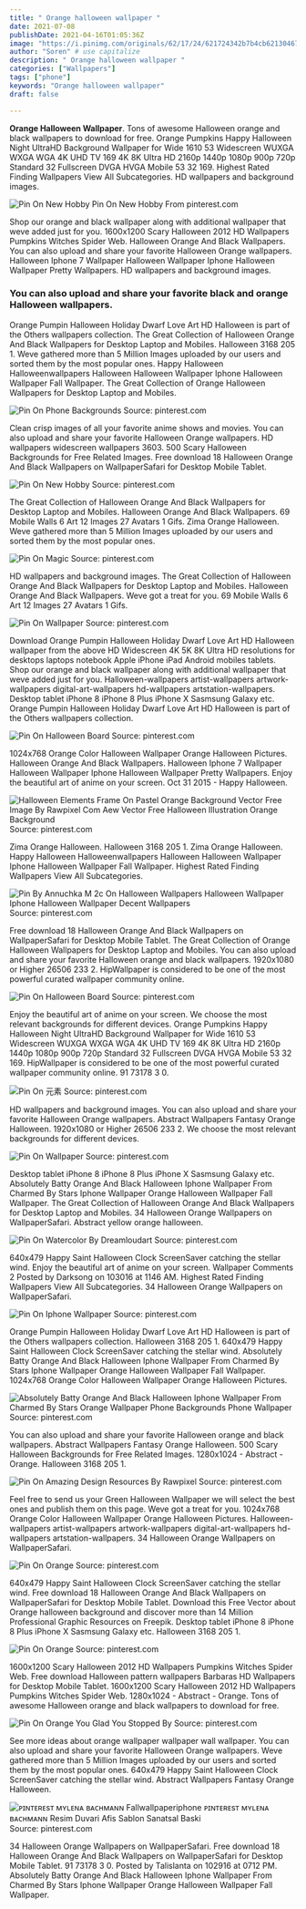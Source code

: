 ```yaml
---
title: " Orange halloween wallpaper "
date: 2021-07-08
publishDate: 2021-04-16T01:05:36Z
image: "https://i.pinimg.com/originals/62/17/24/621724342b7b4cb6213046761df35697.jpg"
author: "Soren" # use capitalize
description: " Orange halloween wallpaper "
categories: ["Wallpapers"]
tags: ["phone"]
keywords: "Orange halloween wallpaper"
draft: false

---
```



**Orange Halloween Wallpaper**. Tons of awesome Halloween orange and black wallpapers to download for free. Orange Pumpkins Happy Halloween Night UltraHD Background Wallpaper for Wide 1610 53 Widescreen WUXGA WXGA WGA 4K UHD TV 169 4K 8K Ultra HD 2160p 1440p 1080p 900p 720p Standard 32 Fullscreen DVGA HVGA Mobile 53 32 169. Highest Rated Finding Wallpapers View All Subcategories. HD wallpapers and background images.

![Pin On New Hobby](https://i.pinimg.com/originals/68/18/c5/6818c524f06a8894c9fedd1d5bab89a8.png "Pin On New Hobby")
Pin On New Hobby From pinterest.com


Shop our orange and black wallpaper along with additional wallpaper that weve added just for you. 1600x1200 Scary Halloween 2012 HD Wallpapers Pumpkins Witches Spider Web. Halloween Orange And Black Wallpapers. You can also upload and share your favorite Halloween Orange wallpapers. Halloween Iphone 7 Wallpaper Halloween Wallpaper Iphone Halloween Wallpaper Pretty Wallpapers. HD wallpapers and background images.

### You can also upload and share your favorite black and orange Halloween wallpapers.

Orange Pumpin Halloween Holiday Dwarf Love Art HD Halloween is part of the Others wallpapers collection. The Great Collection of Halloween Orange And Black Wallpapers for Desktop Laptop and Mobiles. Halloween 3168 205 1. Weve gathered more than 5 Million Images uploaded by our users and sorted them by the most popular ones. Happy Halloween Halloweenwallpapers Halloween Halloween Wallpaper Iphone Halloween Wallpaper Fall Wallpaper. The Great Collection of Orange Halloween Wallpapers for Desktop Laptop and Mobiles.


![Pin On Phone Backgrounds](https://i.pinimg.com/originals/57/d3/80/57d380b4b4c4250431db66f153f4a510.jpg "Pin On Phone Backgrounds")
Source: pinterest.com

Clean crisp images of all your favorite anime shows and movies. You can also upload and share your favorite Halloween Orange wallpapers. HD wallpapers widescreen wallpapers 3603. 500 Scary Halloween Backgrounds for Free Related Images. Free download 18 Halloween Orange And Black Wallpapers on WallpaperSafari for Desktop Mobile Tablet.

![Pin On New Hobby](https://i.pinimg.com/originals/68/18/c5/6818c524f06a8894c9fedd1d5bab89a8.png "Pin On New Hobby")
Source: pinterest.com

The Great Collection of Halloween Orange And Black Wallpapers for Desktop Laptop and Mobiles. Halloween Orange And Black Wallpapers. 69 Mobile Walls 6 Art 12 Images 27 Avatars 1 Gifs. Zima Orange Halloween. Weve gathered more than 5 Million Images uploaded by our users and sorted them by the most popular ones.

![Pin On Magic](https://i.pinimg.com/originals/1b/b7/5b/1bb75b488747c63c69bbf1107cdb5ad2.jpg "Pin On Magic")
Source: pinterest.com

HD wallpapers and background images. The Great Collection of Halloween Orange And Black Wallpapers for Desktop Laptop and Mobiles. Halloween Orange And Black Wallpapers. Weve got a treat for you. 69 Mobile Walls 6 Art 12 Images 27 Avatars 1 Gifs.

![Pin On Wallpaper](https://i.pinimg.com/originals/a2/65/2e/a2652e5def89898bad24ee1d4b79d2b3.jpg "Pin On Wallpaper")
Source: pinterest.com

Download Orange Pumpin Halloween Holiday Dwarf Love Art HD Halloween wallpaper from the above HD Widescreen 4K 5K 8K Ultra HD resolutions for desktops laptops notebook Apple iPhone iPad Android mobiles tablets. Shop our orange and black wallpaper along with additional wallpaper that weve added just for you. Halloween-wallpapers artist-wallpapers artwork-wallpapers digital-art-wallpapers hd-wallpapers artstation-wallpapers. Desktop tablet iPhone 8 iPhone 8 Plus iPhone X Sasmsung Galaxy etc. Orange Pumpin Halloween Holiday Dwarf Love Art HD Halloween is part of the Others wallpapers collection.

![Pin On Halloween Board](https://i.pinimg.com/originals/2d/bc/55/2dbc55142103b5a184d104e7b99b7c0c.jpg "Pin On Halloween Board")
Source: pinterest.com

1024x768 Orange Color Halloween Wallpaper Orange Halloween Pictures. Halloween Orange And Black Wallpapers. Halloween Iphone 7 Wallpaper Halloween Wallpaper Iphone Halloween Wallpaper Pretty Wallpapers. Enjoy the beautiful art of anime on your screen. Oct 31 2015 - Happy Halloween.

![Halloween Elements Frame On Pastel Orange Background Vector Free Image By Rawpixel Com Aew Vector Free Halloween Illustration Orange Background](https://i.pinimg.com/originals/c4/49/53/c449534d01593752f90906e7e58e0fbf.jpg "Halloween Elements Frame On Pastel Orange Background Vector Free Image By Rawpixel Com Aew Vector Free Halloween Illustration Orange Background")
Source: pinterest.com

Zima Orange Halloween. Halloween 3168 205 1. Zima Orange Halloween. Happy Halloween Halloweenwallpapers Halloween Halloween Wallpaper Iphone Halloween Wallpaper Fall Wallpaper. Highest Rated Finding Wallpapers View All Subcategories.

![Pin By Annuchka M 2c On Halloween Wallpapers Halloween Wallpaper Iphone Halloween Wallpaper Decent Wallpapers](https://i.pinimg.com/736x/64/55/ea/6455ea52051ec24e7452ed46ede9f3dc.jpg "Pin By Annuchka M 2c On Halloween Wallpapers Halloween Wallpaper Iphone Halloween Wallpaper Decent Wallpapers")
Source: pinterest.com

Free download 18 Halloween Orange And Black Wallpapers on WallpaperSafari for Desktop Mobile Tablet. The Great Collection of Orange Halloween Wallpapers for Desktop Laptop and Mobiles. You can also upload and share your favorite Halloween orange and black wallpapers. 1920x1080 or Higher 26506 233 2. HipWallpaper is considered to be one of the most powerful curated wallpaper community online.

![Pin On Halloween Board](https://i.pinimg.com/736x/61/df/4a/61df4a2de830eeb3a175ff8572bcdd1a.jpg "Pin On Halloween Board")
Source: pinterest.com

Enjoy the beautiful art of anime on your screen. We choose the most relevant backgrounds for different devices. Orange Pumpkins Happy Halloween Night UltraHD Background Wallpaper for Wide 1610 53 Widescreen WUXGA WXGA WGA 4K UHD TV 169 4K 8K Ultra HD 2160p 1440p 1080p 900p 720p Standard 32 Fullscreen DVGA HVGA Mobile 53 32 169. HipWallpaper is considered to be one of the most powerful curated wallpaper community online. 91 73178 3 0.

![Pin On 元素](https://i.pinimg.com/736x/3c/c9/a3/3cc9a3ec26dede366f8c7d0ca4fd922d.jpg "Pin On 元素")
Source: pinterest.com

HD wallpapers and background images. You can also upload and share your favorite Halloween Orange wallpapers. Abstract Wallpapers Fantasy Orange Halloween. 1920x1080 or Higher 26506 233 2. We choose the most relevant backgrounds for different devices.

![Pin On Wallpaper](https://i.pinimg.com/originals/d2/38/30/d238308a6ef89c4fd4a49c11a90b8671.jpg "Pin On Wallpaper")
Source: pinterest.com

Desktop tablet iPhone 8 iPhone 8 Plus iPhone X Sasmsung Galaxy etc. Absolutely Batty Orange And Black Halloween Iphone Wallpaper From Charmed By Stars Iphone Wallpaper Orange Halloween Wallpaper Fall Wallpaper. The Great Collection of Halloween Orange And Black Wallpapers for Desktop Laptop and Mobiles. 34 Halloween Orange Wallpapers on WallpaperSafari. Abstract yellow orange halloween.

![Pin On Watercolor By Dreamloudart](https://i.pinimg.com/736x/f0/c2/b8/f0c2b86dd49e85275a5910d22f481130.jpg "Pin On Watercolor By Dreamloudart")
Source: pinterest.com

640x479 Happy Saint Halloween Clock ScreenSaver catching the stellar wind. Enjoy the beautiful art of anime on your screen. Wallpaper Comments 2 Posted by Darksong on 103016 at 1146 AM. Highest Rated Finding Wallpapers View All Subcategories. 34 Halloween Orange Wallpapers on WallpaperSafari.

![Pin On Iphone Wallpaper](https://i.pinimg.com/564x/0a/8a/80/0a8a8017830baf66af9e7004e873851b.jpg "Pin On Iphone Wallpaper")
Source: pinterest.com

Orange Pumpin Halloween Holiday Dwarf Love Art HD Halloween is part of the Others wallpapers collection. Halloween 3168 205 1. 640x479 Happy Saint Halloween Clock ScreenSaver catching the stellar wind. Absolutely Batty Orange And Black Halloween Iphone Wallpaper From Charmed By Stars Iphone Wallpaper Orange Halloween Wallpaper Fall Wallpaper. 1024x768 Orange Color Halloween Wallpaper Orange Halloween Pictures.

![Absolutely Batty Orange And Black Halloween Iphone Wallpaper From Charmed By Stars Orange Wallpaper Phone Backgrounds Phone Wallpaper](https://i.pinimg.com/originals/55/86/4d/55864d5c6c1b975efa93e4b9ef0f83ec.png "Absolutely Batty Orange And Black Halloween Iphone Wallpaper From Charmed By Stars Orange Wallpaper Phone Backgrounds Phone Wallpaper")
Source: pinterest.com

You can also upload and share your favorite Halloween orange and black wallpapers. Abstract Wallpapers Fantasy Orange Halloween. 500 Scary Halloween Backgrounds for Free Related Images. 1280x1024 - Abstract - Orange. Halloween 3168 205 1.

![Pin On Amazing Design Resources By Rawpixel](https://i.pinimg.com/originals/f5/aa/ef/f5aaef3b0a6b774136a2fed07280dcad.jpg "Pin On Amazing Design Resources By Rawpixel")
Source: pinterest.com

Feel free to send us your Green Halloween Wallpaper we will select the best ones and publish them on this page. Weve got a treat for you. 1024x768 Orange Color Halloween Wallpaper Orange Halloween Pictures. Halloween-wallpapers artist-wallpapers artwork-wallpapers digital-art-wallpapers hd-wallpapers artstation-wallpapers. 34 Halloween Orange Wallpapers on WallpaperSafari.

![Pin On Orange](https://i.pinimg.com/originals/9f/12/59/9f12596bb5f13206bd2b25e36c5aded1.jpg "Pin On Orange")
Source: pinterest.com

640x479 Happy Saint Halloween Clock ScreenSaver catching the stellar wind. Free download 18 Halloween Orange And Black Wallpapers on WallpaperSafari for Desktop Mobile Tablet. Download this Free Vector about Orange halloween background and discover more than 14 Million Professional Graphic Resources on Freepik. Desktop tablet iPhone 8 iPhone 8 Plus iPhone X Sasmsung Galaxy etc. Halloween 3168 205 1.

![Pin On Orange](https://i.pinimg.com/564x/64/3a/2e/643a2e30f2f4cbda43d8736c7d5ec8e5.jpg "Pin On Orange")
Source: pinterest.com

1600x1200 Scary Halloween 2012 HD Wallpapers Pumpkins Witches Spider Web. Free download Halloween pattern wallpapers Barbaras HD Wallpapers for Desktop Mobile Tablet. 1600x1200 Scary Halloween 2012 HD Wallpapers Pumpkins Witches Spider Web. 1280x1024 - Abstract - Orange. Tons of awesome Halloween orange and black wallpapers to download for free.

![Pin On Orange You Glad You Stopped By](https://i.pinimg.com/originals/29/b5/50/29b5501de2852e263e154f6b197c00fb.jpg "Pin On Orange You Glad You Stopped By")
Source: pinterest.com

See more ideas about orange wallpaper wallpaper wall wallpaper. You can also upload and share your favorite Halloween Orange wallpapers. Weve gathered more than 5 Million Images uploaded by our users and sorted them by the most popular ones. 640x479 Happy Saint Halloween Clock ScreenSaver catching the stellar wind. Abstract Wallpapers Fantasy Orange Halloween.

![ᴘɪɴᴛᴇʀᴇsᴛ ᴍʏʟᴇɴᴀ ʙᴀᴄʜᴍᴀɴɴ Fallwallpaperiphone ᴘɪɴᴛᴇʀᴇsᴛ ᴍʏʟᴇɴᴀ ʙᴀᴄʜᴍᴀɴɴ Resim Duvari Afis Sablon Sanatsal Baski](https://i.pinimg.com/originals/62/17/24/621724342b7b4cb6213046761df35697.jpg "ᴘɪɴᴛᴇʀᴇsᴛ ᴍʏʟᴇɴᴀ ʙᴀᴄʜᴍᴀɴɴ Fallwallpaperiphone ᴘɪɴᴛᴇʀᴇsᴛ ᴍʏʟᴇɴᴀ ʙᴀᴄʜᴍᴀɴɴ Resim Duvari Afis Sablon Sanatsal Baski")
Source: pinterest.com

34 Halloween Orange Wallpapers on WallpaperSafari. Free download 18 Halloween Orange And Black Wallpapers on WallpaperSafari for Desktop Mobile Tablet. 91 73178 3 0. Posted by Talislanta on 102916 at 0712 PM. Absolutely Batty Orange And Black Halloween Iphone Wallpaper From Charmed By Stars Iphone Wallpaper Orange Halloween Wallpaper Fall Wallpaper.

